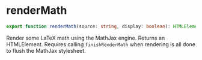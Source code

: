 # renderMath

```ts
export function renderMath(source: string, display: boolean): HTMLElement;
```

Render some LaTeX math using the MathJax engine. Returns an HTMLElement.
Requires calling `finishRenderMath` when rendering is all done to flush the MathJax stylesheet.
